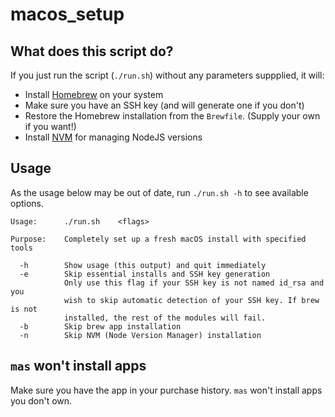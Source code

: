 # macos_setup

## What does this script do?

If you just run the script (`./run.sh`) without any parameters suppplied, it will:

- Install [Homebrew](https://brew.sh) on your system
- Make sure you have an SSH key (and will generate one if you don't)
- Restore the Homebrew installation from the `Brewfile`. (Supply your own if you want!)
- Install [NVM](https://github.com/nvm-sh/nvm) for managing NodeJS versions

## Usage

As the usage below may be out of date, run `./run.sh -h` to see available options.

```
Usage:      ./run.sh    <flags>

Purpose:    Completely set up a fresh macOS install with specified tools

  -h        Show usage (this output) and quit immediately
  -e        Skip essential installs and SSH key generation
            Only use this flag if your SSH key is not named id_rsa and you
            wish to skip automatic detection of your SSH key. If brew is not
            installed, the rest of the modules will fail.
  -b        Skip brew app installation
  -n        Skip NVM (Node Version Manager) installation
```

## `mas` won't install apps

Make sure you have the app in your purchase history. `mas` won't install apps you don't own.
